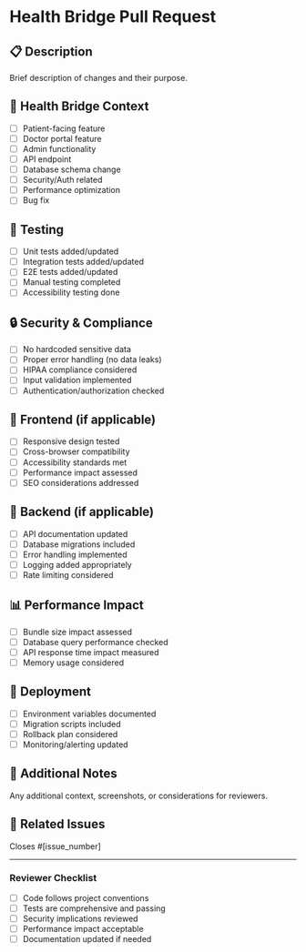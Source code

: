 # Health Bridge Pull Request

## 📋 Description
Brief description of changes and their purpose.

## 🏥 Health Bridge Context
- [ ] Patient-facing feature
- [ ] Doctor portal feature  
- [ ] Admin functionality
- [ ] API endpoint
- [ ] Database schema change
- [ ] Security/Auth related
- [ ] Performance optimization
- [ ] Bug fix

## 🧪 Testing
- [ ] Unit tests added/updated
- [ ] Integration tests added/updated
- [ ] E2E tests added/updated
- [ ] Manual testing completed
- [ ] Accessibility testing done

## 🔒 Security & Compliance
- [ ] No hardcoded sensitive data
- [ ] Proper error handling (no data leaks)
- [ ] HIPAA compliance considered
- [ ] Input validation implemented
- [ ] Authentication/authorization checked

## 📱 Frontend (if applicable)
- [ ] Responsive design tested
- [ ] Cross-browser compatibility
- [ ] Accessibility standards met
- [ ] Performance impact assessed
- [ ] SEO considerations addressed

## 🔧 Backend (if applicable)
- [ ] API documentation updated
- [ ] Database migrations included
- [ ] Error handling implemented
- [ ] Logging added appropriately
- [ ] Rate limiting considered

## 📊 Performance Impact
- [ ] Bundle size impact assessed
- [ ] Database query performance checked
- [ ] API response time impact measured
- [ ] Memory usage considered

## 🚀 Deployment
- [ ] Environment variables documented
- [ ] Migration scripts included
- [ ] Rollback plan considered
- [ ] Monitoring/alerting updated

## 📝 Additional Notes
Any additional context, screenshots, or considerations for reviewers.

## 🔗 Related Issues
Closes #[issue_number]

---

### Reviewer Checklist
- [ ] Code follows project conventions
- [ ] Tests are comprehensive and passing
- [ ] Security implications reviewed
- [ ] Performance impact acceptable
- [ ] Documentation updated if needed